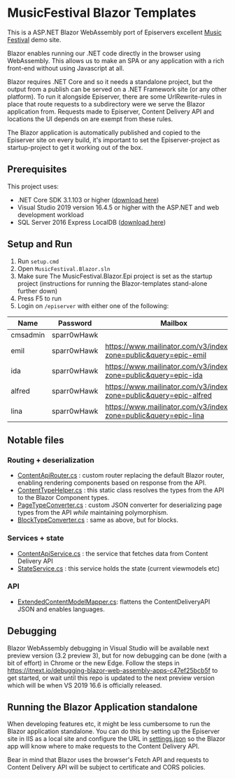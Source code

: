 # MusicFestival Blazor Templates

This is a ASP.NET Blazor WebAssembly port of Episervers excellent [Music Festival](https://github.com/episerver/musicfestival-vue-template) demo site. 

Blazor enables running our .NET code directly in the browser using WebAssembly. This allows us to make an SPA or any application with a rich front-end without using Javascript at all. 

Blazor requires .NET Core and so it needs a standalone project, but the output from a publish can be served on a .NET Framework site (or any other platform). To run it alongside Episerver, there are some UrlRewrite-rules in place that route requests to a subdirectory were we serve the Blazor application from. Requests made to Episerver, Content Delivery API and locations the UI depends on are exempt from these rules.

The Blazor application is automatically published and copied to the Episerver site on every build, it's important to set the Episerver-project as startup-project to get it working out of the box. 


## Prerequisites

This project uses:
* .NET Core SDK 3.1.103 or higher  ([download here](https://dotnet.microsoft.com/download/dotnet-core/3.1))
* Visual Studio 2019 version 16.4.5 or higher with the ASP.NET and web development workload
* SQL Server 2016 Express LocalDB ([download here](https://www.microsoft.com/en-us/sql-server/sql-server-downloads))

## Setup and Run

1. Run `setup.cmd`
2. Open `MusicFestival.Blazor.sln` 
3. Make sure The MusicFestival.Blazor.Epi project is set as the startup project (instructions for running the Blazor-templates stand-alone further down)
4. Press F5 to run
5. Login on `/episerver` with either one of the following:

|Name    |Password    |Mailbox | Email |
|--------|------------|--------|-------|
|cmsadmin|sparr0wHawk |        |       |
|emil    |sparr0wHawk |https://www.mailinator.com/v3/index.jsp?zone=public&query=epic-emil   |epic-emil@mailinator.com   |
|ida     |sparr0wHawk |https://www.mailinator.com/v3/index.jsp?zone=public&query=epic-ida    |epic-ida@mailinator.com    |
|alfred  |sparr0wHawk |https://www.mailinator.com/v3/index.jsp?zone=public&query=epic-alfred |epic-alfred@mailinator.com |
|lina    |sparr0wHawk |https://www.mailinator.com/v3/index.jsp?zone=public&query=epic-lina   |epic-lina@mailinator.com   |

## Notable files

### Routing + deserialization

* [ContentApiRouter.cs](src/MusicFestival.Blazor.Template/Routing/ContentApiRouter.cs) : custom router replacing the default Blazor router, enabling rendering components based on response from the API. 
* [ContentTypeHelper.cs](src/MusicFestival.Blazor.Template/Helpers/ContentTypeHelper.cs) : this static class resolves the types from the API to the Blazor Component types. 
* [PageTypeConverter.cs](src/MusicFestival.Blazor.Template/Json/PageTypeConverter.cs) : custom JSON converter for deserializing page types from the API *while* maintaining polymorphism.
* [BlockTypeConverter.cs](src/MusicFestival.Blazor.Template/Json/BlockTypeConverter.cs) : same as above, but for blocks.

### Services + state

* [ContentApiService.cs](src/MusicFestival.Blazor.Template/Services/ContentApiService.cs) : the service that fetches data from Content Delivery API
* [StateService.cs](src/MusicFestival.Blazor.Template/Services/StateService.cs) : this service holds the state (current viewmodels etc)

### API

* [ExtendedContentModelMapper.cs](src/MusicFestival.Blazor.Epi/Models/ExtendedContentModelMapper.cs): flattens the ContentDeliveryAPI JSON and enables languages.


## Debugging 

Blazor WebAssembly debugging in Visual Studio will be available next preview version (3.2 preview 3), but for now debugging can be done (with a bit of effort) in Chrome or the new Edge.
Follow the steps in https://itnext.io/debugging-blazor-web-assembly-apps-c47ef25bcb5f to get started, or wait until this repo is updated to the next preview version which will be when VS 2019 16.6 is officially released. 

## Running the Blazor Application standalone

When developing features etc, it might be less cumbersome to run the Blazor application standalone. You can do this by setting up the Episerver site in IIS as a local site and configure the URL in [settings.json](src/MusicFestival.Blazor.Template/wwwroot/settings.json) so the Blazor app will know where to make requests to the Content Delivery API. 

Bear in mind that Blazor uses the browser's Fetch API and requests to Content Delivery API will be subject to certificate and CORS policies.
